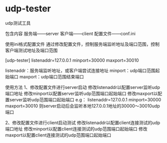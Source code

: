# udp-tester
udp测试工具

包含内容
服务端——server
客户端——client
配置文件——conf.ini

使用ini格式配置文件
通过修改配置文件，控制服务端监听地址及端口范围，控制客户端测试地址及端口范围

[udp-tester]
listenaddr=127.0.0.1
minport=30000
maxport=30010

listenaddr：服务端监听地址，或客户端尝试连接地址
minport：udp端口范围起始端口
maxport：udp端口范围结束端口

使用方法
1、修改配置文件进行server启动
    修改listenaddr以配置server监听udp端口地址
    修改minport以配置server监听udp范围端口起始端口
    修改maxport以配置server监听udp范围端口起始端口
    e.g：
    listenaddr=127.0.0.1
    minport=30000
    maxport=30010
    则server启动后会监听本地127.0.0.1地址的30000～30010udp端口
   
2、修改配置文件进行client启动测试
    修改listenaddr以配置client连接测试的udp端口地址
    修改minport以配置client连接测试的udp范围端口起始端口
    修改maxport以配置client连接测试的udp范围端口起始端口
